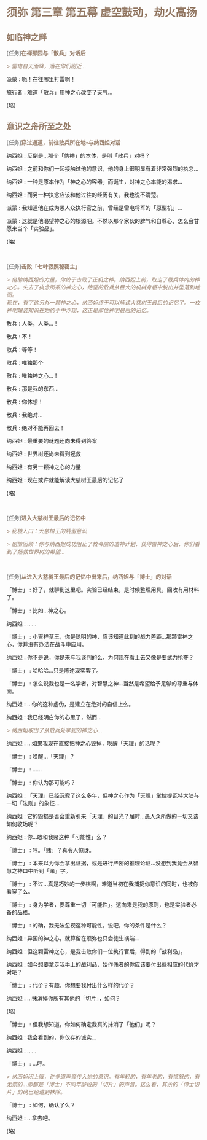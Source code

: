 # **<font style="color:#967c68;">须弥 第三章 第五幕 虚空鼓动，劫火高扬</font>**
## **<font style="color:#967c68;">如临神之畔</font>**

**<font style="color:#888888;">[任务]</font><font style="color:rgba(150,124,104,1);">在禅那园与「散兵」对话后</font>**

_<font style="color:rgba(150,124,104,1);">> 雷电自天而降，落在你们附近…</font>_

派蒙 : 呃！在往哪里打雷啊！

旅行者 : 难道「散兵」用神之心改变了天气…

(略)

## **<font style="color:#967c68;">意识之舟所至之处</font>**

**<font style="color:#888888;">[任务]</font><font style="color:#967c68;">穿过通道，前往散兵所在地-与纳西妲对话</font>**

纳西妲 : 反倒是…那个「伪神」的本体，是叫「散兵」对吗？

纳西妲 : 之前和你们一起接触过他的意识，他的身上很明显有着非常强烈的执念…

纳西妲 : 一种是原本作为「神之心的容器」而诞生，对神之心本能的渴求…

纳西妲 : 而另一种执念应该和他过往的经历有关，我也说不清楚。

派蒙 : 我知道他在成为愚人众执行官之前，曾经是雷电将军的「原型机」…

派蒙 : 这就是他渴望神之心的根源吧。不然以那个家伙的脾气和自尊心，怎么会甘愿来当个「实验品」。

(略)

<br/>

**<font style="color:#888888;">[任务]</font><font style="color:#967c68;">击败「七叶寂照秘密主」</font>**

_<font style="color:rgba(150,124,104,1);">> 借助纳西妲的力量，你终于击败了正机之神。纳西妲上前，取走了散兵体内的神之心。失去了执念所系的神之心，绝望的散兵从巨大的机械身躯中脱出并坠落到地面。<br/>现在，有了这另外一颗神之心，纳西妲终于可以解读大慈树王最后的记忆了。一枚神明罐装知识在她的手中浮现，这正是那位神明最后的记忆。</font>_

散兵 : 人类，人类…！

散兵 : 不！

散兵 : 等等！

散兵 : 唯独那个

散兵 : 唯独神之心…！

散兵 : 那是我的东西…

散兵 : 你休想！

散兵 : 我绝对…

散兵 : 绝对不能再回去！

纳西妲 : 最重要的谜题还向未得到答案

纳西妲 : 世界树还尚未得到拯救

纳西妲 : 有另一颗神之心的力量

纳西妲 : 现在或许就能解读大慈树王最后的记忆了

(略)

<br/>

**<font style="color:#888888;">[任务]</font><font style="color:#967c68;">进入大慈树王最后的记忆中</font>**

_<font style="color:#967c68;">> </font><font style="color:#967c68;">秘境入口：大慈树王的残留意识 </font>_

_<font style="color:#967c68;">> </font><font style="color:#967c68;">剧情回顾：你与纳西妲成功阻止了教令院的造神计划，获得雷神之心后，你们看到了拯救世界树的希望… </font>_

<br/>

**<font style="color:#888888;">[任务]</font><font style="color:#967c68;">从进入大慈树王最后的记忆中出来后，纳西妲与「博士」的对话</font>**

「博士」 : 好了，就聊到这里吧。实验已经结束，是时候整理用具，回收有用材料了。

「博士」 : 比如…神之心。

纳西妲 : ……

「博士」 : 小吉祥草王，你是聪明的神，应该知道此刻的战力差距…那颗雷神之心，你并没有办法在战斗中应用。

纳西妲 : 你不是说，你是来与我谈判的么，为何现在看上去又像是要武力抢夺？

「博士」 : 哈哈哈…只是陈述现实罢了。

「博士」 : 怎么说我也是一名学者，对智慧之神…当然是希望给予足够的尊重与体面。

纳西妲 : …你的这种虚伪，是建立在绝对的自信上么。

纳西妲 : 我已经明白你的心思了，然而…

_<font style="color:#967c68;">> </font><font style="color:#967c68;">纳西妲取出了从散兵处拿到的神之心…</font>_

纳西妲 : …如果我现在直接把神之心毁掉，唤醒「天理」的话呢？

「博士」 : 唤醒…「天理」？

「博士」 : ……

「博士」 : 你认为那可能吗？

纳西妲 : 「天理」已经沉寂了这么多年，但神之心作为「天理」掌控提瓦特大陆与一切「法则」的象征…

纳西妲 : 它的毁损是否会重新引来「天理」的目光？届时…愚人众所做的一切又该如何收场呢？

纳西妲 : 你…敢和我赌这种「可能性」么？

「博士」 : 哼。「赌」？真令人惊讶。

「博士」 : 本来以为你会拿出证据，或是进行严密的推理论证…没想到我竟会从智慧之神口中听到「赌」字。

「博士」 : 不过…真是巧妙的一步棋啊，难道当初在我捕捉你意识的同时，也被你看穿了么。

「博士」 : 身为学者，要尊重一切「可能性」。这向来是我的原则，也是实验者必备的品格。

「博士」 : 的确，我无法忽视这种可能性。说吧，你的条件是什么？

纳西妲 : 异国的神之心，就算留在须弥也只会徒生祸端…

纳西妲 : 但这颗雷神之心，是我击败你们一位执行官后，得到的「战利品」。

纳西妲 : 如今想要拿走我手上的战利品，始作俑者的你应该要付出些相应的代价才对吧？

「博士」 : 代价？有趣，你想要我付出什么样的代价？

纳西妲 : …抹消掉你所有其他的「切片」，如何？

(略)

「博士」 : 但我想知道，你如何确定我真的抹消了「他们」呢？

纳西妲 : 我会看到的，你仅存的诚实…

纳西妲 : ……

「博士」 : …哼。

_<font style="color:#967c68;">> </font><font style="color:#967c68;">纳西妲闭上眼，许多道声音传入她的意识。有年轻的，有年老的，有愤怒的，有无奈的…那都是「博士」不同年龄段的「切片」的声音。这么看，其余的「博士切片」的确已经遭到抹除。</font>_

「博士」 : 如何，确认了么？

纳西妲 : …拿去吧。

(略)
